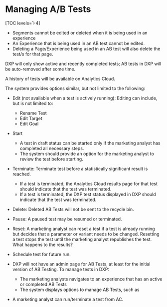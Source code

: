 # Managing A/B Tests

[TOC levels=1-4]

- Segments cannot be edited or deleted when it is being used in an experience
- An Experience that is being used in an AB test cannot be edited. 
- Deleting a Page/Experience being used in an AB test will also delete the
  test/s for that page.
  


DXP will only show active and recently completed tests; AB tests in DXP will be
auto-removed after some time.

A history of tests will be available on Analytics Cloud.

The system provides options similar, but not limited to the following:

- Edit (not available when a test is actively running): Editing can include, but
  is not limited to:
    - Rename Test
    - Edit Target
    - Edit Goal
- Start
    - A test in draft status can be started only if the marketing analyst has
      completed all necessary steps.
    - The system should provide an option for the marketing analyst to review
      the test before starting.
- Terminate: Terminate test before a statistically significant result is reached.
    - If a test is terminated, the Analytics Cloud results page for that test
      should indicate that the test was terminated.
    - If a test is terminated, the DXP test status displayed in DXP should
      indicate that the test was terminated.
- Delete: Deleted AB Tests will not be sent to the recycle bin.
- Pause: A paused test may be resumed or terminated.
- Reset: A marketing analyst can reset a test if a test is already running but
  decides that a parameter or variant needs to be changed. Resetting a test
  stops the test until the marketing analyst republishes the test. What happens
  to the results?
- Schedule test for future run.

- DXP will not have an admin page for AB Tests, at least for the initial version
  of AB Testing. To manage tests in DXP:
    - The marketing analysts navigates to an experience that has an active or
      completed AB Tests
    - The system displays options to manage AB Tests, such as 
- A marketing analyst can run/terminate a test from AC.
